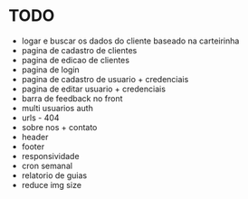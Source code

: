 # TODO

- logar e buscar os dados do cliente baseado na carteirinha
- pagina de cadastro de clientes
- pagina de edicao de clientes
- pagina de login
- pagina de cadastro de usuario + credenciais
- pagina de editar usuario + credenciais
- barra de feedback no front
- multi usuarios auth
- urls - 404
- sobre nos + contato
- header
- footer
- responsividade
- cron semanal
- relatorio de guias
- reduce img size
